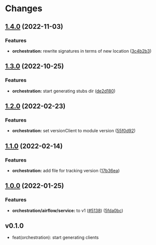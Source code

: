 # Changes


## [1.4.0](https://github.com/googleapis/google-cloud-go/compare/orchestration/v1.3.0...orchestration/v1.4.0) (2022-11-03)


### Features

* **orchestration:** rewrite signatures in terms of new location ([3c4b2b3](https://github.com/googleapis/google-cloud-go/commit/3c4b2b34565795537aac1661e6af2442437e34ad))

## [1.3.0](https://github.com/googleapis/google-cloud-go/compare/orchestration/v1.2.0...orchestration/v1.3.0) (2022-10-25)


### Features

* **orchestration:** start generating stubs dir ([de2d180](https://github.com/googleapis/google-cloud-go/commit/de2d18066dc613b72f6f8db93ca60146dabcfdcc))

## [1.2.0](https://github.com/googleapis/google-cloud-go/compare/orchestration/v1.1.0...orchestration/v1.2.0) (2022-02-23)


### Features

* **orchestration:** set versionClient to module version ([55f0d92](https://github.com/googleapis/google-cloud-go/commit/55f0d92bf112f14b024b4ab0076c9875a17423c9))

## [1.1.0](https://github.com/googleapis/google-cloud-go/compare/orchestration/v1.0.0...orchestration/v1.1.0) (2022-02-14)


### Features

* **orchestration:** add file for tracking version ([17b36ea](https://github.com/googleapis/google-cloud-go/commit/17b36ead42a96b1a01105122074e65164357519e))

## [1.0.0](https://www.github.com/googleapis/google-cloud-go/compare/orchestration/v0.1.0...orchestration/v1.0.0) (2022-01-25)


### Features

* **orchestration/airflow/service:** to v1 ([#5138](https://www.github.com/googleapis/google-cloud-go/issues/5138)) ([5fda0bc](https://www.github.com/googleapis/google-cloud-go/commit/5fda0bccc5b68a5bc00c71bad6b032bd0708ae96))

## v0.1.0

- feat(orchestration): start generating clients
